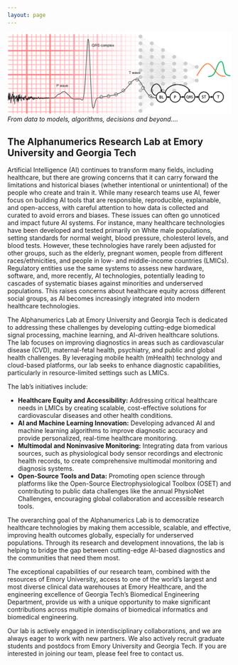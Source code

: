 ```yaml
---
layout: page
---
```

![Logo](/assets/img/alphanumerics-lab-logo.png)
*From data to models, algorithms, decisions and beyond....*


## The Alphanumerics Research Lab at Emory University and Georgia Tech

Artificial Intelligence (AI) continues to transform many fields, including healthcare, but there are growing concerns that it can carry forward the limitations and historical biases (whether intentional or unintentional) of the people who create and train it. While many research teams use AI, fewer focus on building AI tools that are responsible, reproducible, explainable, and open-access, with careful attention to how data is collected and curated to avoid errors and biases. These issues can often go unnoticed and impact future AI systems. For instance, many healthcare technologies have been developed and tested primarily on White male populations, setting standards for normal weight, blood pressure, cholesterol levels, and blood tests. However, these technologies have rarely been adjusted for other groups, such as the elderly, pregnant women, people from different races/ethnicities, and people in low- and middle-income countries (LMICs). Regulatory entities use the same systems to assess new hardware, software, and, more recently, AI technologies, potentially leading to cascades of systematic biases against minorities and underserved populations. This raises concerns about healthcare equity across different social groups, as AI becomes increasingly integrated into modern healthcare technologies.

The Alphanumerics Lab at Emory University and Georgia Tech is dedicated to addressing these challenges by developing cutting-edge biomedical signal processing, machine learning, and AI-driven healthcare solutions. The lab focuses on improving diagnostics in areas such as cardiovascular disease (CVD), maternal-fetal health, psychiatry, and public and global health challenges. By leveraging mobile health (mHealth) technology and cloud-based platforms, our lab seeks to enhance diagnostic capabilities, particularly in resource-limited settings such as LMICs.

The lab’s initiatives include:
- **Healthcare Equity and Accessibility:** Addressing critical healthcare needs in LMICs by creating scalable, cost-effective solutions for cardiovascular diseases and other health conditions.
- **AI and Machine Learning Innovation:** Developing advanced AI and machine learning algorithms to improve diagnostic accuracy and provide personalized, real-time healthcare monitoring.
- **Multimodal and Noninvasive Monitoring:** Integrating data from various sources, such as physiological body sensor recordings and electronic health records, to create comprehensive multimodal monitoring and diagnosis systems.
- **Open-Source Tools and Data:** Promoting open science through platforms like the Open-Source Electrophysiological Toolbox (OSET) and contributing to public data challenges like the annual PhysioNet Challenges, encouraging global collaboration and accessible research tools.

The overarching goal of the Alphanumerics Lab is to democratize healthcare technologies by making them accessible, scalable, and effective, improving health outcomes globally, especially for underserved populations. Through its research and development innovations, the lab is helping to bridge the gap between cutting-edge AI-based diagnostics and the communities that need them most.

The exceptional capabilities of our research team, combined with the resources of Emory University, access to one of the world’s largest and most diverse clinical data warehouses at Emory Healthcare, and the engineering excellence of Georgia Tech’s Biomedical Engineering Department, provide us with a unique opportunity to make significant contributions across multiple domains of biomedical informatics and biomedical engineering.

Our lab is actively engaged in interdisciplinary collaborations, and we are always eager to work with new partners. We also actively recruit graduate students and postdocs from Emory University and Georgia Tech. If you are interested in joining our team, please feel free to contact us.

